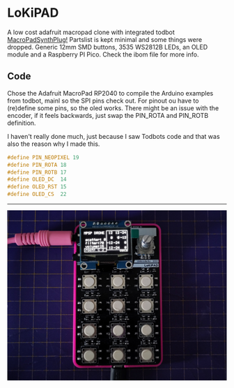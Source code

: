 # LoKiPAD
A low cost adafruit macropad clone with integrated todbot [MacroPadSynthPlug!](https://github.com/todbot/macropadsynthplug) Partslist is kept minimal and some things were dropped. Generic 12mm SMD buttons, 3535 WS2812B LEDs, an OLED module and a Raspberry PI Pico. Check the ibom file for more info. 

## Code
Chose the Adafruit MacroPad RP2040 to compile the Arduino examples from todbot, mainl so the SPI pins check out. For pinout ou have to (re)define some pins, so the oled works. There might be an issue with the encoder, if it feels backwards, just swap the PIN_ROTA and PIN_ROTB definition.

I haven't really done much, just because I saw Todbots code and that was also the reason why I made this.

```c
#define PIN_NEOPIXEL 19
#define PIN_ROTA 18
#define PIN_ROTB 17
#define OLED_DC  14
#define OLED_RST 15
#define OLED_CS  22
```

---

![Picture of a 12 button macropad with an OLED and a encoder knob](/assets/LoKiPAD.jpg)